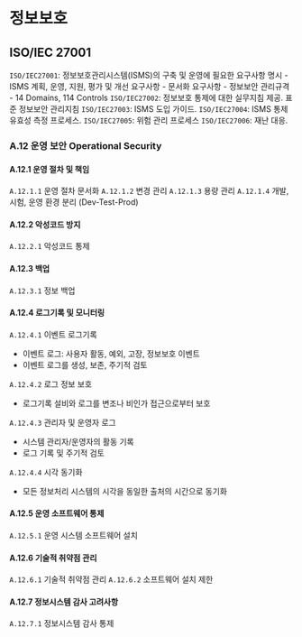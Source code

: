 # 정보보호
## ISO/IEC 27001
`ISO/IEC27001`: 정보보호관리시스템(ISMS)의 구축 및 운영에 필요한 요구사항 명시
    - ISMS 계획, 운영, 지원, 평가 및 개선 요구사항
    - 문서화 요구사항
    - 정보보안 관리규격
    - 14 Domains, 114 Controls
`ISO/IEC27002`: 정보보호 통제에 대한 실무지침 제공. 표준 정보보안 관리지침
`ISO/IEC27003`: ISMS 도입 가이드.
`ISO/IEC27004`: ISMS 통제 유효성 측정 프로세스.
`ISO/IEC27005`: 위험 관리 프로세스
`ISO/IEC27006`: 재난 대응. 

### A.12 운영 보안 Operational Security
#### A.12.1 운영 절차 및 책임
`A.12.1.1` 운영 절차 문서화
`A.12.1.2` 변경 관리
`A.12.1.3` 용량 관리
`A.12.1.4` 개발, 시험, 운영 환경 분리 (Dev-Test-Prod)

#### A.12.2 악성코드 방지
`A.12.2.1` 악성코드 통제

#### A.12.3 백업
`A.12.3.1` 정보 백업

#### A.12.4 로그기록 및 모니터링
`A.12.4.1` 이벤트 로그기록
- 이벤트 로그: 사용자 활동, 예외, 고장, 정보보호 이벤트
- 이벤트 로그를 생성, 보존, 주기적 검토

`A.12.4.2` 로그 정보 보호
- 로그기록 설비와 로그를 변조나 비인가 접근으로부터 보호

`A.12.4.3` 관리자 및 운영자 로그
- 시스템 관리자/운영자의 활동 기록
- 로그 기록 및 주기적 검토

`A.12.4.4` 시각 동기화
- 모든 정보처리 시스템의 시각을 동일한 출처의 시간으로 동기화

#### A.12.5 운영 소프트웨어 통제
`A.12.5.1` 운영 시스템 소프트웨어 설치

#### A.12.6 기술적 취약점 관리
`A.12.6.1` 기술적 취약점 관리
`A.12.6.2` 소프트웨어 설치 제한

#### A.12.7 정보시스템 감사 고려사항
`A.12.7.1` 정보시스템 감사 통제
